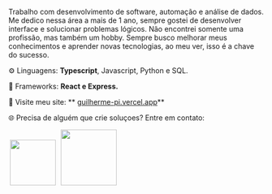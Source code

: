 <p>Trabalho com desenvolvimento de software, automação e análise de dados. Me dedico nessa área a mais de 1 ano, sempre gostei de desenvolver interface e solucionar problemas lógicos. Não encontrei somente uma profissão, mas também um hobby. Sempre busco melhorar meus conhecimentos e aprender novas tecnologias, ao meu ver, isso é a chave do sucesso.</p>

⚙️ Linguagens: **Typescript**, Javascript, Python e SQL.

🔧 Frameworks: **React e Express.**

👀 Visite meu site: ** [guilherme-pi.vercel.app]()** 

🌐 Precisa de alguém que crie soluçoes? Entre em contato:
<p align="left" >
  <a href="https://www.linkedin.com/in/guilherme-aguiar-52a23a247/" alt="Linkedin">
  <img width="90" hspace="3" src="https://img.shields.io/badge/-Linkedin-0e76a8?style=flat-square&logo=Linkedin&logoColor=white&link=LINK-DO-SEU-LINKEDIN" /></a>

  <a href="https://wa.me/5565984194670" alt="WhatsApp">
  <img hspace="3" width="110" src="https://img.shields.io/badge/-WhatsApp-25d366?style=flat-square&labelColor=25d366&logo=whatsapp&logoColor=white&link=API-DO-SEU-WHATSAPP"/></a>
</p>



